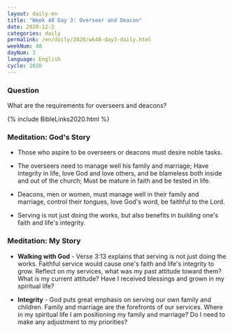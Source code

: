 ```yaml
---
layout: daily-en
title: "Week 48 Day 3: Overseer and Deacon"
date: 2020-12-2 
categories: daily
permalink: /en/daily/2020/wk48-day3-daily.html
weekNum: 48
dayNum: 3
language: English
cycle: 2020
---
```

### Question     
What are the requirements for overseers and deacons?

{% include BibleLinks2020.html %} 

### Meditation: God's Story   
+ Those who aspire to be overseers or deacons must desire noble tasks. 

+ The overseers need to manage well his family and marriage; Have integrity in life, love God and love others, and be blameless both inside and out of the church; Must be mature in faith and be tested in life. 

+ Deacons, men or women, must manage well in their family and marriage, control their tongues, love God's word, be faithful to the Lord. 

+ Serving is not just doing the works, but also benefits in building one's faith and life's integrity. 

### Meditation: My Story   
+ **Walking with God** - Verse 3:13 explains that serving is not just doing the works. Faithful service would cause one's faith and life's integrity to grow. Reflect on my services, what was my past attitude toward them? What is my current attitude? Have I received blessings and grown in my spiritual life? 

+ **Integrity** - God puts great emphasis on serving our own family and children. Family and marriage are the forefronts of our services. Where in my spiritual life I am positioning my family and marriage? Do I need to make any adjustment to my priorities?
